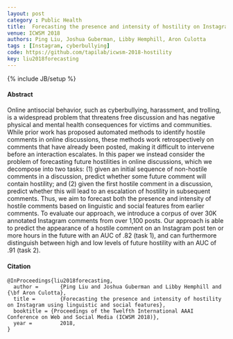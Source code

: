 ```yaml
---
layout: post
category : Public Health
title:  Forecasting the presence and intensity of hostility on Instagram using linguistic and social features 
venue: ICWSM 2018
authors: Ping Liu, Joshua Guberman, Libby Hemphill, Aron Culotta
tags : [Instagram, cyberbullying]
code: https://github.com/tapilab/icwsm-2018-hostility
key: liu2018forecasting
---
```

{% include JB/setup %}
#### Abstract

 Online antisocial behavior, such as cyberbullying, harassment, and trolling, is a widespread problem that threatens free discussion and has negative physical and mental health consequences for victims and communities. While prior work has proposed automated methods to identify hostile comments in online discussions, these methods work retrospectively on comments that have already been posted, making it difficult to intervene before an interaction escalates. In this paper we instead consider the problem of forecasting future hostilities in online discussions, which we decompose into two tasks: (1) given an initial sequence of non-hostile comments in a discussion, predict whether some future comment will contain hostility; and (2) given the first hostile comment in a discussion, predict whether this will lead to an escalation of hostility in subsequent comments. Thus, we aim to forecast both the presence and intensity of hostile comments based on linguistic and social features from earlier comments. To evaluate our approach, we introduce a corpus of over 30K annotated Instagram comments from over 1,100 posts. Our approach is able to predict the appearance of a hostile comment on an Instagram post ten or more hours in the future with an AUC of .82 (task 1), and can furthermore distinguish between high and low levels of future hostility with an AUC of .91 (task 2).


#### Citation
    @InProceedings{liu2018forecasting,
      author =       {Ping Liu and Joshua Guberman and Libby Hemphill and {\bf Aron Culotta},
      title =        {Forecasting the presence and intensity of hostility on Instagram using linguistic and social features},
      booktitle = {Proceedings of the Twelfth International AAAI Conference on Web and Social Media (ICWSM 2018)},
      year =         2018,
    }

